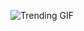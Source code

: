 ![Trending GIF](https://media1.giphy.com/media/v1.Y2lkPThiYjIxNzcyZnU4c3RoejhicnA2NmcwbG1yOHQxdjE2OXcwZ2N3NHB4NG94cmtqcCZlcD12MV9naWZzX3NlYXJjaCZjdD1n/xUPGcEliCc7bETyfO8/giphy.gif)
